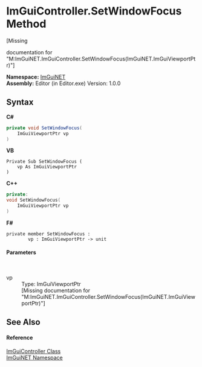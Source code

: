 # ImGuiController.SetWindowFocus Method 
 

\[Missing <summary> documentation for "M:ImGuiNET.ImGuiController.SetWindowFocus(ImGuiNET.ImGuiViewportPtr)"\]

**Namespace:**&nbsp;<a href="7ecbdf68-1567-8265-0ab1-032412bfb743">ImGuiNET</a><br />**Assembly:**&nbsp;Editor (in Editor.exe) Version: 1.0.0

## Syntax

**C#**<br />
``` C#
private void SetWindowFocus(
	ImGuiViewportPtr vp
)
```

**VB**<br />
``` VB
Private Sub SetWindowFocus ( 
	vp As ImGuiViewportPtr
)
```

**C++**<br />
``` C++
private:
void SetWindowFocus(
	ImGuiViewportPtr vp
)
```

**F#**<br />
``` F#
private member SetWindowFocus : 
        vp : ImGuiViewportPtr -> unit 

```


#### Parameters
&nbsp;<dl><dt>vp</dt><dd>Type: ImGuiViewportPtr<br />\[Missing <param name="vp"/> documentation for "M:ImGuiNET.ImGuiController.SetWindowFocus(ImGuiNET.ImGuiViewportPtr)"\]</dd></dl>

## See Also


#### Reference
<a href="dc8569e8-a101-000f-d0db-652eaa2a83fb">ImGuiController Class</a><br /><a href="7ecbdf68-1567-8265-0ab1-032412bfb743">ImGuiNET Namespace</a><br />